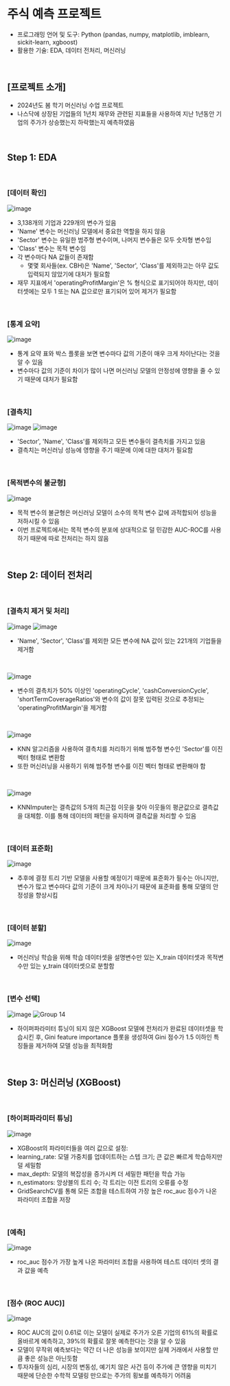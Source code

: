 # 주식 예측 프로젝트
* 프로그래밍 언어 및 도구: Python (pandas, numpy, matplotlib, imblearn, sickit-learn, xgboost)
* 활용한 기술: EDA, 데이터 전처리, 머신러닝 

<br/>

## [프로젝트 소개]
* 2024년도 봄 학기 머신러닝 수업 프로젝트
* 나스닥에 상장된 기업들의 1년치 재무와 관련된 지표들을 사용하여 지난 1년동안 기업의 주가가 상승했는지 하락했는지 예측하였음

<br/>

## Step 1: EDA

<br/>

### [데이터 확인]
![image](https://github.com/YounseoKim62/Data-Analysis-Projects-KR/assets/161654460/68b44d07-3e9a-420d-81fa-4381f7d4ec93)

* 3,138개의 기업과 229개의 변수가 있음
* 'Name' 변수는 머신러닝 모델에서 중요한 역할을 하지 않음
* 'Sector' 변수는 유일한 범주형 변수이며, 나머지 변수들은 모두 숫자형 변수임
* 'Class' 변수는 목적 변수임
* 각 변수마다 NA 값들이 존재함
  * 몇몇 회사들(ex. CBH)은 'Name', 'Sector', 'Class'를 제외하고는 아무 값도 입력되지 않았기에 대처가 필요함
* 재무 지표에서 'operatingProfitMargin'은 % 형식으로 표기되어야 하지만, 데이터셋에는 모두 1 또는 NA 값으로만 표기되어 있어 제거가 필요함 

<br/>

### [통계 요약]
![image](https://github.com/YounseoKim62/Data-Analysis-Projects-KR/assets/161654460/db206e4b-8723-4b6f-a7b1-ddae62337c4f)

* 통계 요약 표와 박스 플롯을 보면 변수마다 값의 기준이 매우 크게 차이난다는 것을 알 수 있음
* 변수마다 값의 기준이 차이가 많이 나면 머신러닝 모델의 안정성에 영향을 줄 수 있기 때문에 대처가 필요함

<br/>

### [결측치]
![image](https://github.com/YounseoKim62/Data-Analysis-Projects-KR/assets/161654460/a65cf719-490b-4cac-9156-f1c470eef5cd)
![image](https://github.com/YounseoKim62/Data-Analysis-Projects-KR/assets/161654460/13f15b3d-d5cf-4e36-b4b0-c1e2545e4f8f)

* 'Sector', 'Name', 'Class'를 제외하고 모든 변수들이 결측치를 가지고 있음
* 결측치는 머신러닝 성능에 영향을 주기 때문에 이에 대한 대처가 필요함

<br/>

### [목적변수의 불균형]
![image](https://github.com/YounseoKim62/Data-Analysis-Projects-KR/assets/161654460/f8be6cdd-1cc2-4419-bbe6-34b0c43dc703)

* 목적 변수의 불균형은 머신러닝 모델이 소수의 목적 변수 값에 과적합되어 성능을 저하시킬 수 있음
* 이번 프로젝트에서는 목적 변수의 분포에 상대적으로 덜 민감한 AUC-ROC를 사용하기 때문에 따로 전처리는 하지 않음

<br/>

## Step 2: 데이터 전처리

<br/>

### [결측치 제거 및 처리]
![image](https://github.com/YounseoKim62/Data-Analysis-Projects-KR/assets/161654460/83a39fcb-fa34-427f-9fc2-b3f7834d5055)
![image](https://github.com/YounseoKim62/Data-Analysis-Projects-KR/assets/161654460/00b1ea7f-bb33-4c6c-9ba0-1c35f0fb4bbe)

* 'Name', 'Sector', 'Class'를 제외한 모든 변수에 NA 값이 있는 221개의 기업들을 제거함

<br/>

![image](https://github.com/YounseoKim62/Data-Analysis-Projects-KR/assets/161654460/a33622e1-f7b1-4877-a9a2-ddfc838fc374)

* 변수의 결측치가 50% 이상인 'operatingCycle', 'cashConversionCycle', 'shortTermCoverageRatios'와 변수의 값이 잘못 입력된 것으로 추정되는 'operatingProfitMargin'을 제거함

<br/>

![image](https://github.com/YounseoKim62/Data-Analysis-Projects-KR/assets/161654460/793613e2-b023-453c-8cde-e435a5dc379d)

* KNN 알고리즘을 사용하여 결측치를 처리하기 위해 범주형 변수인 'Sector'를 이진 벡터 형태로 변환함
* 또한 머신러닝을 사용하기 위해 범주형 변수를 이진 벡터 형태로 변환해야 함

<br/>

![image](https://github.com/YounseoKim62/Data-Analysis-Projects-KR/assets/161654460/eeb100d2-45de-4aaf-98b1-4dfc7631bd3c)

* KNNImputer는 결측값의 5개의 최근접 이웃을 찾아 이웃들의 평균값으로 결측값을 대체함. 이를 통해 데이터의 패턴을 유지하며 결측값을 처리할 수 있음

<br/>

### [데이터 표준화]
![image](https://github.com/YounseoKim62/Data-Analysis-Projects-KR/assets/161654460/af5f10ff-e88e-4d39-83f7-5dc1d196340a)

* 추후에 결정 트리 기반 모델을 사용할 예정이기 때문에 표준화가 필수는 아니지만, 변수가 많고 변수마다 값의 기준이 크게 차이나기 때문에 표준화를 통해 모델의 안정성을 향상시킴

<br/>

### [데이터 분할]
![image](https://github.com/YounseoKim62/Data-Analysis-Projects-KR/assets/161654460/0f192f61-8839-44bf-bc45-b4afda8b84ad)

* 머신러닝 학습을 위해 학습 데이터셋을 설명변수만 있는 X_train 데이터셋과 목적변수만 있는 y_train 데이터셋으로 분할함

<br/>

### [변수 선택]
![image](https://github.com/YounseoKim62/Data-Analysis-Projects-KR/assets/161654460/28708656-2e68-4d30-8fb5-4b2b07812464)
![Group 14](https://github.com/YounseoKim62/Data-Analysis-Projects-KR/assets/161654460/07b842bc-f172-48ab-adb9-8f1afcc83eff)

* 하이퍼파라미터 튜닝이 되지 않은 XGBoost 모델에 전처리가 완료된 데이터셋을 학습시킨 후, Gini feature importance 플롯을 생성하여 Gini 점수가 1.5 이하인 특징들을 제거하여 모델 성능을 최적화함

<br/>

## Step 3: 머신러닝 (XGBoost)

<br/>

### [하이퍼파라미터 튜닝]
![image](https://github.com/YounseoKim62/Data-Analysis-Projects-KR/assets/161654460/a66c0583-a6ff-47eb-9cf8-86d54605e7dc)

* XGBoost의 파라미터들을 여러 값으로 설정:
 * learning_rate: 모델 가중치를 업데이트하는 스텝 크기; 큰 값은 빠르게 학습하지만 덜 세밀함
 * max_depth: 모델의 복잡성을 증가시켜 더 세밀한 패턴을 학습 가능
 * n_estimators: 앙상블의 트리 수; 각 트리는 이전 트리의 오류를 수정
* GridSearchCV를 통해 모든 조합을 테스트하여 가장 높은 roc_auc 점수가 나온 파라미터 조합을 저장 

<br/>

### [예측]
![image](https://github.com/YounseoKim62/Data-Analysis-Projects-KR/assets/161654460/a39e6e91-d4eb-4de9-a73c-b7460064ec9e)

* roc_auc 점수가 가장 높게 나온 파라미터 조합을 사용하여 테스트 데이터 셋의 결과 값을 예측

<br/>

### [점수 (ROC AUC)]
![image](https://github.com/YounseoKim62/Data-Analysis-Projects-KR/assets/161654460/a47bb48e-4799-4151-9d1a-ba950a94ec12)

* ROC AUC의 값이 0.61로 이는 모델이 실제로 주가가 오른 기업의 61%의 확률로 올바르게 예측하고, 39%의 확률로 잘못 예측한다는 것을 알 수 있음
* 모델이 무작위 예측보다는 약간 더 나은 성능을 보이지만 실제 거래에서 사용할 만큼 좋은 성능은 아닌듯함
* 투자자들의 심리, 시장의 변동성, 예기치 않은 사건 등이 주가에 큰 영향을 미치기 때문에 단순한 수학적 모델링 만으로는 주가의 횡보를 예측하기 어려움
